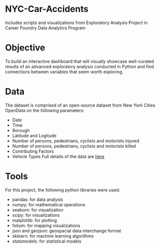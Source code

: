 # NYC-Car-Accidents
Includes scripts and visualizations from Exploratory Analysis Project in Career Foundry Data Analytics Program
# Objective
To build an interactive dashboard that will visually showcase well-curated results of an advanced exploratory analysis conducted in Python and find connections between variables that seem worth exploring.
# Data
The dataset is comprised of an open-source dataset from New York Cities OpenData on the following parameters:
- Date
- Time
- Borough
- Latitude and Logitude
- Number of persons, pedestrians, cyclists and motorists injured
- Number of persons, pedestrians, cyclists and motorists killed
- Contributing Factors
- Vehicle Types
Full details of the data are [here](https://data.cityofnewyork.us/Public-Safety/Motor-Vehicle-Collisions-Crashes/h9gi-nx95)
# Tools
For this project, the following python libraries were used:
  - pandas: for data analysis
  - numpy: for mathematical operations
  - seaborn: for visualization
  - scipy: for visualizations
  - matplotlib: for plotting
  - folium: for mapping visualizations
  - json and geojson: geospacial data interchange format
  - sklearn: for machine learning algorithms
  - statsmodels: for statistical models
  
